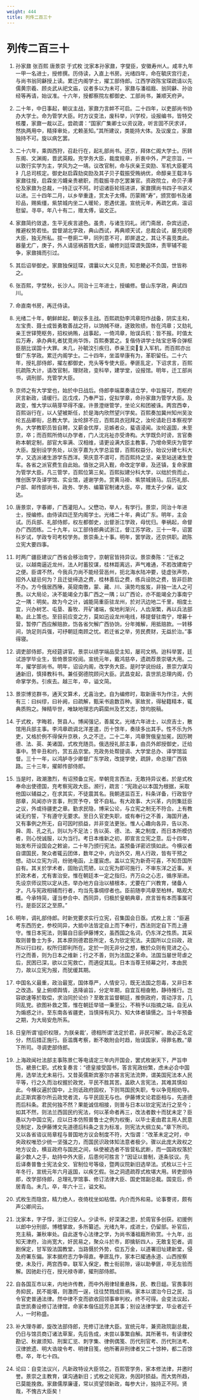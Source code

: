 ```yaml
---
weight: 444
title: 列传二百三十
---
```


# 列传二百三十

1. <span id="列传二百三十-1"></span>
孙家鼐 张百熙 唐景崇 于式枚 沈家本孙家鼐，字燮臣，安徽寿州人。咸丰九年一甲一名进士，授修撰。历侍读，入直上书房。光绪四年，命在毓庆宫行走，与尚书翁同龢授上读。累迁内阁学士，擢工部侍郎。江西学政陈宝琛疏请以先儒黄宗羲、顾炎武从祀文庙，议者多以为未可，家鼐与潘祖廕、翁同龢、孙诒经等再请，始议准。十六年，授都察院左都御史、工部尚书，兼顺天府尹。

2. <span id="列传二百三十-2"></span>
二十年，中日事起，朝议主战，家鼐力言衅不可启。二十四年，以吏部尚书协办大学士。命为管学大臣。时方议变法，废科举，兴学校，设报编书，皆特交核覆，家鼐一裁以正。尝疏谓：“国家广集卿士以资议政，听言固不厌求详，然执两用中，精择审处，尤赖圣知。”其所建议，类能持大体。及议废立，家鼐独持不可。旋以病乞罢。

3. <span id="列传二百三十-3"></span>
二十六年，乘舆西狩，召赴行在，起礼部尚书。还京，拜体仁阁大学士。历转东阁、文渊阁，晋武英殿。充学务大臣，裁度规章，折衷中外，严定宗旨，一以敦行实学为主，学风为之一靖。议改官制，命与庆亲王奕劻、军机大臣瞿鸿礻几总司核定。御史赵启霖劾奕劻及其子贝子载振受贿纳优，命醇亲王载沣与家鼐往按，启霖坐污衊亲贵褫职，而载振寻亦乞罢兼官。资政院立，命贝子溥伦及家鼐为总裁，一持正议不阿。时诏诸臣轮班进讲，家鼐撰尚书四子书讲义以进。三十四年二月，以乡举重逢，赏太子太傅。历蒙赐“寿”，颁赏御书及诸珍品，赐紫缰，紫禁城内坐二人暖轮，恩遇优渥。宣统元年，再疏乞病，温诏慰留。寻卒，年八十有二，赠太傅，谥文正。

4. <span id="列传二百三十-4"></span>
家鼐简约敛退，生平无疾言遽色。虽贵，与诸生钧礼。闭门斋居，杂宾远迹，推避权势若怯。尝督湖北学政，典山西试，再典顺天试，总裁会试，屡充阅卷大臣，独无所私。拔一卷廁二甲，同列意不可，即屏退之，其让不喜竞类此。器量尤广，庚子，外人请惩祸首戮大臣，编修刘廷琛谓失国体，责宰辅不能争，家鼐揖而引过。

5. <span id="列传二百三十-5"></span>
其后诏举御史。家鼐独保廷琛，谓曩以大义见责，知忠鲠必不负国，世皆称之。

6. <span id="列传二百三十-6"></span>
张百熙，字埜秋，长沙人。同治十三年进士，授编修。督山东学政，典试四川。

7. <span id="列传二百三十-7"></span>
命直南书房，再迁侍读。

8. <span id="列传二百三十-8"></span>
光绪二十年，朝鲜衅起，朝议多主战。百熙疏劾李鸿章阳作战备，阴实主和，左宝贵、聂士成皆勇敢善战之将，以饷械不继，遂致败绩，咎在鸿章；又劾礼亲王世铎筦枢务，招权纳贿，战事起，一倚鸿章，贻误兵机：皆不报。时值太后万寿，承办典礼者犹竞尚华饰，百熙奏罢之。复偕侍讲学士陆宝忠等合弹枢臣朋比误国十大罪。未几，孙毓汶引疾归，恭亲王奕复入军机，而百熙亦出督广东学政。累迁内阁学士。二十四年，坐滥举康有为，革职留任。二十六年，授礼部侍郎，擢左都御史，充头等专使大臣。拳匪乱定，下诏求言，百熙抗疏陈大计，请改官制，理财政，变科举，建学堂，设报馆。明年，迁工部尚书，调刑部，充管学大臣。

9. <span id="列传二百三十-9"></span>
京师之有大学堂也，始於中日战后。侍郎李端棻奏请立学，中旨报可，而枢府厌言新政，请缓行。迄戊戌，乃奉严旨，促拟学章，命孙家鼐为管学大臣。及政变，惟大学以萌芽早得不废。许景澄继管学，坐论义和团被诛。两宫西幸，百熙诣行在，以人望被斯任，於是海内欣然望兴学矣。百熙奏加冀州知州吴汝纶五品卿衔，总教大学。汝纶辞不应，百熙具衣冠拜之，汝纶请赴日本察视学务。大学教职员皆自聘，又薪金优厚，忌嫉者众，蜚语浸闻。汝纶返国，未至京，卒；而百熙所倚以办学者，门人沈兆祉亦受谗构。大学既负时谤，言官奏称本朝定制，部官大率满、汉相维，请更设满大臣主教事，乃增命荣庆为管学大臣。旋别设学务处，以张亨嘉为大学总监督，百熙权益分。始议分建七科大学，又选派诸生游学东西洋。荣庆意不谓可，而百熙持之坚，亲至站送诸生登车。各省之派官费生自此始。值张之洞入觐，命改定学章，及还镇，复命家鼐为管学大臣。凡三管学，百熙位第三矣。百熙拟建分科大学，以绌於赀而止，惟创医学及译学馆、实业馆，遽谢学务。赏黄马褂、紫禁城骑马。后历礼部、户部、邮传部尚书，政务、学务、编纂官制诸大臣。卒，赠太子少保，谥文达。

10. <span id="列传二百三十-10"></span>
唐景崇，字春卿，广西灌阳人。父懋功，举人，有学行。景崇，同治十年进士，授编修。由侍读四迁至内阁学士。光绪二十年，典试广东。明年，主会试。历兵部、礼部侍郎，权左都御史，出督浙江学政，母忧归。拳祸起，命督办广西团练。二十九年，以工部侍郎典试浙江，督江苏学政，三十一年，诏罢科岁试，学政专司考校学务。景崇条上十事。明年，罢学政，还京供职。疏陈立宪大要四事。

11. <span id="列传二百三十-11"></span>
时两广疆臣建议广西省会移治南宁，京朝官皆持异议。景崇奏陈：“迁省之议，以越南逼近龙州，法人时蓄狡谋，桂林距离远，声气难通，不若改建南宁之便。臣谓不然，今我兵力尚不能经营邕州，扼北海水陆冲要，徒虚张声势，招外人疑忌何为？且迁徙缔造之费，桂林善后之费，练兵设防之费，皆非巨款不办。方今俄居西陲，英窥南徼，蒙、藏、川、滇势均岌岌，非独一法人之可畏。以大局论，决不能竭全力事广西之一隅；以广西论，亦不能竭全力事南宁之一隅：明矣。故为今之计，诚能简重臣驻龙州，於对汛边地二千里，相度土宜，兴办树艺、屯垦、畜牧、开矿诸端，俟地利渐兴，人齿渐繁，再以兵法部勒。此上策也。至目前应变之方，莫如迅设龙州电线，移提督驻南宁，增募十营，暂停广西应解赔款，饬各省欠解广西协饷，分年摊解，用抵赔款。一转移间，饷足则兵强，可纾朝廷南顾之忧。若迁省之举，劳民费财，无益於治。”事得寝。

12. <span id="列传二百三十-12"></span>
调吏部侍郎，充经筵讲官。景崇以绩学端品受主知，屡司文柄。迨科举罢，廷试游学毕业生，皆倚景崇校阅。宣统元年，戴鸿慈卒，遗疏荐景崇堪大用。二年，擢学部尚书。明年，诏设内阁，改学务大臣。是时学说纷歧，景崇力谋沟通新旧，慎择教科书。兼任弼德院顾问大臣。武昌变起，袁世凯总理内阁，仍命掌学务。引疾去。越三年，卒，谥文简。

13. <span id="列传二百三十-13"></span>
景崇博览群书，通天文算术，尤喜治史。自为编修时，取新唐书为作注，大例有三：曰纠缪，曰补阙，曰疏解，甄采书逾数百种。家故贫，得秘籍精本，辄典质购之。殚精毕世，唯缺地理志内羁縻州及艺文志，馀均脱稿。

14. <span id="列传二百三十-14"></span>
于式枚，字晦若，贺县人。博闻强记，善属文。光绪六年进士，以庶吉士，散馆用兵部主事。李鸿章疏调北洋差遣，历十馀年，奏牍多出其手。性不乐为外吏，又格於例不得保升京秩，久之不迁。二十二年，鸿章贺俄皇加冕，因历聘德、法、英、美诸国，式枚充随员。俄选授礼部主事，由员外郎授御史，迁给事中。赞辛丑和约，赏五品京堂。充政务处帮提调、大学堂总办、译学馆监督。三十一年，以鸿胪寺少卿督广东学政，改提学使，疏辞，命总理广西铁路。三十三年，擢邮传部侍郎。

15. <span id="列传二百三十-15"></span>
当是时，政潮激烈，有诏预备立宪，举朝竞言西法，无敢持异议者。於是式枚奉命出使德国，充考察宪政大臣。濒行，疏言：“宪政必以本国为根据，采取他国以辅益之，在求其实，不徒震其名。我朝道监百王，科条详备，行政皆守部章，风闻亦许言事，刑赏予夺，曾不自私。有大政事、大兴革，内则集廷臣之议，外或待疆吏之章。勤求民隐，博采公论，与立宪之制无不符合。上有教诫无约誓，下有遵守无要求。至日久官吏失职，或有奉行之不善，海国开通，又有事例之所无，自可因时损益，并非变法更张。惟人心趣向各异，告以尧、舜、周、孔之孔，则以为不足法；告以英、德、法、美之制度，而日本所模仿者，则心悦诚服，以为当行。考日本维新之初，即宣言立宪之意。后十四年，始发布开设国会之敕谕，二十年乃颁行宪法。盖预备详密迟慎如此。今横议者自谓国民，聚众者辄云团体，数年之中，内治外交，用人行政，皆有干预之想。动以立宪为词，纷驰电函，上廑宸虑。盖以立宪为新奇可喜，不知吾国所自有。其关於学术者，固贻讥荒陋，以立宪为即可施行，不审东洋之近事。关於政术者，尤有害治安。惟在朝廷本一定之指归，齐万众之心志，循序渐进。先设京师议院以定从违，举办地方自治以植根本，尤要在广兴教育，储备人才。凡与宪政相辅而行者，均当先事绸缪者也。臣前随李鸿章至柏林，略观大概。今承特简，谨当参合中、西同异，归极於皇朝典章，庶言皆有本而事属可行。是臣区区之至原。”

16. <span id="列传二百三十-16"></span>
明年，调礼部侍郎。时新党要求实行立宪，召集国会日亟。式枚上言：“臣遍考东西历史，参校同异，大抵中法皆定自上而下奉行，西法则定自下而上遵守。惟日本宪法，则纂自日臣伊藤博文，虽西国之名词，仍东洋之性质。其采取则普鲁士为多，其本原则德君臣所定，名为钦定宪法。夫国所以立曰政，政所以行曰权，权所归即利所在。定於一则无非分之想，散於众则有竞进之心。行之而善，则为日本之维新；行之不善，则为法国之革命。法国当屡世苛虐之后，民困已深，欲以立宪救亡，而適促其乱。日本当尊王倾幕之时，本由民力，故以立宪为报，而犹缓其期。

17. <span id="列传二百三十-17"></span>
中国名义最重，政治最宽，国体尊严，人情安习，既无法国之怨毒，又非日本之改造。皇上俯顺舆情，迭降谕旨，分定年期，自宜互相奋勉，静待推行。岂容欲速等於取偿，求治同於论价？至敢言监督朝廷，推倒政府，胥动浮言，几同乱党。欲图补救之策，惟在朝廷举错一秉至公，不稍予以指摘之端，自无从为煽惑之计。至东南各省疆吏，当慎择有风力、知大体者镇慑之。当十年预备之期，为大局安危所系。

18. <span id="列传二百三十-18"></span>
日皇所谓‘组织权限，为朕亲裁’，德相所谓‘法定於君，非民可解’。故必正名定分，然后措正施行。臣滥膺考察，断不敢附会时趋，贻误国家，得罪名教。”章下所司。寻调吏部侍郎。

19. <span id="列传二百三十-19"></span>
上海政闻社法部主事陈景仁等电请定三年内开国会，罢式枚谢天下，严旨申饬，褫景仁职。式枚复奏言：“德皇接受国书，答言宪政纷繁，虑未必合中国用，选举法尤未易行。又昔英儒斯宾塞尔亦甚言宪法流弊，谓美国宪法本人民平等，行之久而治权握於政党，平民不胜其苦。盖欧人言宪法，其难其慎如此。今横议遍於国中，上则诋政府固权，下则骂国民失职，专以争竞相劝导。此正斯宾塞尔所云政党者流，与平民固无与也。伊藤博文论君臣相与，先道德而后科条。君民何独不然？果能诚信相接，则普与日本以钦定宪法行之至今；如其不然，则法兰西固民约宪法，何以革命者再三，改法者数十而犹未定？臣愚以为中国立宪，应以日本仿照普鲁士之例为权衡，以毕士麦由君主用人民意见制定，及伊藤博文先道德后科条之言为标准，则宪法大纲立矣。”章下所司。又以各省谘议局章程与普国地方议会制度不符，大恉谓：“改革未定之时，中央政权唯恐少统一坚强之力，而国民识政体知法意者极少。骤以此庞大政权之地方议会，横亘政府与国民之间，纵使被选者不皆营私武断，而一国政权落於最少数人之手，劫持中外大臣，后患何可胜言？”因证以普制，逐条驳议。先后译奏普鲁士宪法全文、官制位号等级，暨两议院新旧选举法。式枚以三十三年冬行，宣统元年六月返国，以疾乞假。张之洞遗疏荐式枚堪大用。转吏部侍郎，改学部侍郎，总理礼学馆事、修订法律大臣、国史馆副总裁。国变后，侨居青岛。未几，卒，年六十三，谥文和。

20. <span id="列传二百三十-20"></span>
式枚生而隐宫，精力绝人，夜倚枕坐如枯僧。内介而外和易。论事謇谔，颇有声公卿间云。

21. <span id="列传二百三十-21"></span>
沈家本，字子惇，浙江归安人。少读书，好深湛之思，於周官多创获。初援例以郎中分刑部，博稽掌故，多所纂述。光绪九年，成进士，仍留部。补官后，充主稿，兼秋审处。自此遂专心法律之学，为尚书潘祖廕所称赏。十九年，出知天津府，治尚宽大，奸民易之，聚众斗於市，即擒斩四人，无敢复犯者。调剧保定，甘军毁法国教堂，当路慑於外势，偿五万金，以道署旧址建新堂，侵及府署东偏。家本据府志力争得直。拳匪乱作，家本已擢通永道、山西按察使，未及行，两宫西幸。联军入保定，教士衔前隙，诬以助拳匪，卒无左验而解。因驰赴行在，授光禄寺卿，擢刑部侍郎。

22. <span id="列传二百三十-22"></span>
自各国互市以来，内地许传教，而中外用律轻重悬殊，民、教日龃。官畏事则务抑民，民不能堪，则激而一逞，往往焚戮成巨祸。家本以谓治今日之民，当令官吏普通法律。然中律不变而欲收回领事审判权，终不可得。会变法议起，袁世凯奏设修订法律馆，命家本偕伍廷芳总其事；别设法律学堂，毕业者近千人，一时称盛。

23. <span id="列传二百三十-23"></span>
补大理寺卿，旋改法部侍郎，充修订法律大臣。宣统元年，兼资政院副总裁，仍日与馆员商订诸法草案，先后告成，未尝以事繁自解。其所著书，有读律校勘记、秋谳须知、刑案汇览、刺字集、律例偶笺、历代刑官考、历代刑法考、汉律摭遗、明大诰竣令考、明律目笺，他所著非刑律者又二十馀种，都二百馀卷。卒，年七十四。

24. <span id="列传二百三十-24"></span>
论曰：自变法议兴，凡新政特设大臣领之。百熙管学务，家本修法律，并邀时誉。景崇之主教育，谋沟通新旧；式枚之论宪政，务因时损益。而大势所趋，已莫能挽救。家鼐儒厚廉谨，常以资望领新政，每参大计，独持正不阿。贤哉，不愧古大臣矣！

